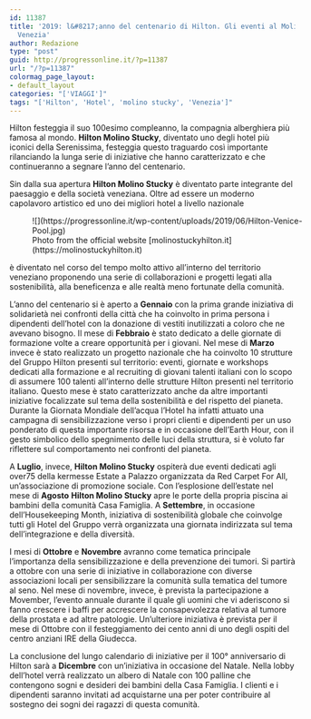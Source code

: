 ```yaml
---
id: 11387
title: '2019: l&#8217;anno del centenario di Hilton. Gli eventi al Molino Stucky di
  Venezia'
author: Redazione
type: "post"
guid: http://progressonline.it/?p=11387
url: "/?p=11387"
colormag_page_layout:
- default_layout
categories: "['VIAGGI']"
tags: "['Hilton', 'Hotel', 'molino stucky', 'Venezia']"
---
```


Hilton festeggia il suo 100esimo compleanno, la compagnia alberghiera più famosa al mondo. **Hilton Molino Stucky**, diventato uno degli hotel più iconici della Serenissima, festeggia questo traguardo così importante rilanciando la lunga serie di iniziative che hanno caratterizzato e che continueranno a segnare l’anno del centenario.

Sin dalla sua apertura **Hilton Molino Stucky** è diventato parte integrante del paesaggio e della società veneziana. Oltre ad essere un moderno capolavoro artistico ed uno dei migliori hotel a livello nazionale

<figure aria-describedby="caption-attachment-11388" class="wp-caption alignleft" id="attachment_11388" style="width: 495px">![](https://progressonline.it/wp-content/uploads/2019/06/Hilton-Venice-Pool.jpg)<figcaption class="wp-caption-text" id="caption-attachment-11388">Photo from the official website [molinostuckyhilton.it](https://molinostuckyhilton.it)</figcaption></figure>

 è diventato nel corso del tempo molto attivo all’interno del territorio veneziano proponendo una serie di collaborazioni e progetti legati alla sostenibilità, alla beneficenza e alle realtà meno fortunate della comunità.

L’anno del centenario si è aperto a **Gennaio** con la prima grande iniziativa di solidarietà nei confronti della città che ha coinvolto in prima persona i dipendenti dell’hotel con la donazione di vestiti inutilizzati a coloro che ne avevano bisogno. Il mese di **Febbraio** è stato dedicato a delle giornate di formazione volte a creare opportunità per i giovani. Nel mese di **Marzo** invece è stato realizzato un progetto nazionale che ha coinvolto 10 strutture del Gruppo Hilton presenti sul territorio: eventi, giornate e workshops dedicati alla formazione e al recruiting di giovani talenti italiani con lo scopo di assumere 100 talenti all’interno delle strutture Hilton presenti nel territorio italiano. Questo mese è stato caratterizzato anche da altre importanti iniziative focalizzate sul tema della sostenibilità e del rispetto del pianeta. Durante la Giornata Mondiale dell’acqua l’Hotel ha infatti attuato una campagna di sensibilizzazione verso i propri clienti e dipendenti per un uso ponderato di questa importante risorsa e in occasione dell’Earth Hour, con il gesto simbolico dello spegnimento delle luci della struttura, si è voluto far riflettere sul comportamento nei confronti del pianeta.

A **Luglio**, invece, **Hilton Molino Stucky** ospiterà due eventi dedicati agli over75 della kermesse Estate a Palazzo organizzata da Red Carpet For All, un’associazione di promozione sociale. Con l’esplosione dell’estate nel mese di **Agosto** **Hilton Molino Stucky** apre le porte della propria piscina ai bambini della comunità Casa Famiglia. A **Settembre**, in occasione dell’Housekeeping Month, iniziativa di sostenibilità globale che coinvolge tutti gli Hotel del Gruppo verrà organizzata una giornata indirizzata sul tema dell’integrazione e della diversità.

I mesi di **Ottobre** e **Novembre** avranno come tematica principale l’importanza della sensibilizzazione e della prevenzione dei tumori. Si partirà a ottobre con una serie di iniziative in collaborazione con diverse associazioni locali per sensibilizzare la comunità sulla tematica del tumore al seno. Nel mese di novembre, invece, è prevista la partecipazione a Movember, l’evento annuale durante il quale gli uomini che vi aderiscono si fanno crescere i baffi per accrescere la consapevolezza relativa al tumore della prostata e ad altre patologie. Un’ulteriore iniziativa è prevista per il mese di Ottobre con il festeggiamento dei cento anni di uno degli ospiti del centro anziani IRE della Giudecca.

La conclusione del lungo calendario di iniziative per il 100° anniversario di Hilton sarà a **Dicembre** con un’iniziativa in occasione del Natale. Nella lobby dell’hotel verrà realizzato un albero di Natale con 100 palline che contengono sogni e desideri dei bambini della Casa Famiglia. I clienti e i dipendenti saranno invitati ad acquistarne una per poter contribuire al sostegno dei sogni dei ragazzi di questa comunità.